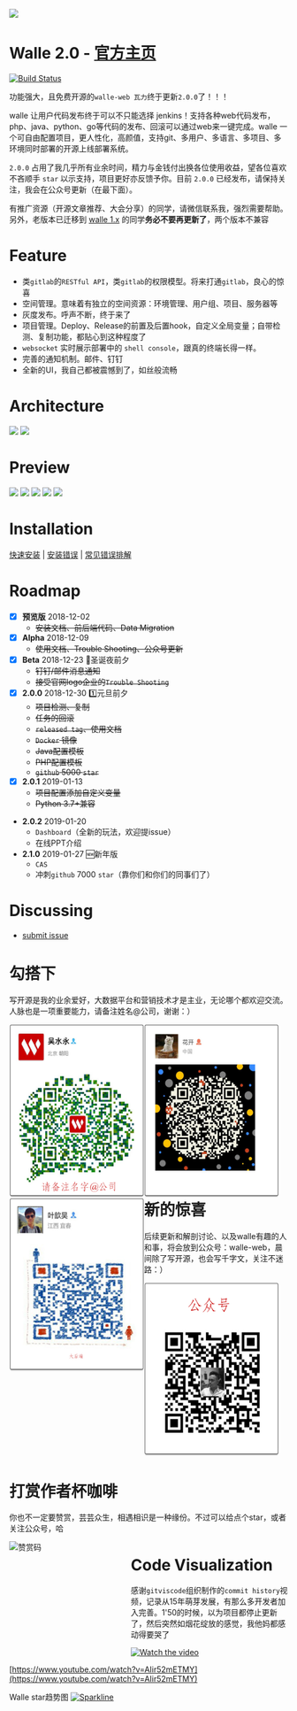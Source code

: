 ![](https://raw.github.com/meolu/walle-web/master/screenshot/logo.jpg)

Walle 2.0 - [官方主页](https://www.walle-web.io)
=========================
[![Build Status](https://travis-ci.org/meolu/walle-web.svg?branch=master)](https://travis-ci.org/meolu/walle-web)

功能强大，且免费开源的`walle-web 瓦力`终于更新`2.0.0`了！！！

walle 让用户代码发布终于可以不只能选择 jenkins！支持各种web代码发布，php、java、python、go等代码的发布、回滚可以通过web来一键完成。walle 一个可自由配置项目，更人性化，高颜值，支持git、多用户、多语言、多项目、多环境同时部署的开源上线部署系统。

`2.0.0` 占用了我几乎所有业余时间，精力与金钱付出换各位使用收益，望各位喜欢不吝顺手 `star` 以示支持，项目更好亦反馈予你。目前 `2.0.0` 已经发布，请保持关注，我会在公众号更新（在最下面）。  


有推广资源（开源文章推荐、大会分享）的同学，请微信联系我，强烈需要帮助。另外，老版本已迁移到 [walle 1.x](https://github.com/meolu/walle-web-v1.x) 的同学**务必不要再更新了**，两个版本不兼容

Feature
=========================
- 类`gitlab`的`RESTful API`，类`gitlab`的权限模型。将来打通`gitlab`，良心的惊喜
- 空间管理。意味着有独立的空间资源：环境管理、用户组、项目、服务器等
- 灰度发布。呼声不断，终于来了
- 项目管理。Deploy、Release的前置及后置hook，自定义全局变量；自带检测、复制功能，都贴心到这种程度了
- `websocket` 实时展示部署中的 `shell console`，跟真的终端长得一样。
- 完善的通知机制。邮件、钉钉
- 全新的UI，我自己都被震憾到了，如丝般流畅

Architecture
=========================
![](https://raw.github.com/meolu/docs/master/walle-web.io/docs/2/zh-cn/static/walle-flow-relation.jpg)
![](https://raw.github.com/meolu/docs/master/walle-web.io/docs/2/zh-cn/static/permission.png)

Preview
=========================
![](https://raw.github.com/meolu/docs/master/walle-web.io/docs/2/zh-cn/static/user-list.png)
![](https://raw.github.com/meolu/docs/master/walle-web.io/docs/2/zh-cn/static/project-list.png)
![](https://raw.github.com/meolu/docs/master/walle-web.io/docs/2/zh-cn/static/task-list.png)
![](https://raw.github.com/meolu/docs/master/walle-web.io/docs/2/zh-cn/static/deploy-console.png)
![](https://raw.github.com/meolu/docs/master/walle-web.io/docs/2/zh-cn/static/project_java_tomcat.png)

Installation
=========================
[快速安装](https://walle-web.io/docs/2/installation.html) | [安装错误](https://walle-web.io/docs/2/install-error.html) | [常见错误排解](https://walle-web.io/docs/2/troubleshooting.html)

Roadmap
=========================
- [x] **预览版**  2018-12-02
    - ~~安装文档、前后端代码、Data Migration~~
- [x] **Alpha** 2018-12-09
    - ~~使用文档、Trouble Shooting、公众号更新~~
- [x] **Beta** 2018-12-23 :santa:圣诞夜前夕
    - ~~钉钉/邮件消息通知~~
    - ~~接受官网logo企业的`Trouble Shooting`~~
- [x] **2.0.0**  2018-12-30 :one:元旦前夕
    - ~~项目检测、复制~~
    - ~~任务的回滚~~
    - ~~`released tag`、使用文档~~
    - ~~`Docker` 镜像~~
    - ~~Java配置模板~~
    - ~~PHP配置模板~~
    - ~~`github` 5000 `star`~~
- [x] **2.0.1**  2019-01-13
    - ~~项目配置添加自定义变量~~
    - ~~Python 3.7+兼容~~
- **2.0.2**  2019-01-20
    - `Dashboard`（全新的玩法，欢迎提issue）
    - 在线PPT介绍
- **2.1.0**  2019-01-27 :new:新年版
    - `CAS`
    - 冲刺`github` 7000 `star`（靠你们和你们的同事们了）


Discussing
=========================
- [submit issue](https://github.com/meolu/walle-web/issues/new)


勾搭下
=========================
写开源是我的业余爱好，大数据平台和营销技术才是主业，无论哪个都欢迎交流。  
人脉也是一项重要能力，请备注姓名@公司，谢谢：）

<img src="https://raw.githubusercontent.com/meolu/walle-web/master/screenshot/weixin-wushuiyong.jpg" width="244" height="314" alt="吴水永微信" align=left />

<img src="https://raw.githubusercontent.com/meolu/walle-web/master/screenshot/weixin-huakai.jpg" width="244" height="314" alt="花开微信" align=left />

<img src="https://raw.githubusercontent.com/meolu/walle-web/master/screenshot/weixin-ye.jpg" width="244" height="314" alt="叶歆昊微信" align=left />


<br><br><br><br><br><br><br><br><br><br><br><br><br><br>

新的惊喜
=========================
后续更新和解剖讨论、以及walle有趣的人和事，将会放到公众号：walle-web，晨间除了写开源，也会写千字文，关注不迷路：）

<img src="https://raw.githubusercontent.com/meolu/walle-web/master/screenshot/wechat-gzh.jpg" width="244" height="314" alt="公众号 walle-web" />


打赏作者杯咖啡
=========================
你也不一定要赞赏，芸芸众生，相遇相识是一种缘份。不过可以给点个star，或者关注公众号，哈

<img src="https://raw.github.com/meolu/docs/master/walle-web.io/docs/2/zh-cn/static/appreciation-wechat.jpg" width="220" height="220" alt="赞赏码" style="float: left;"/>

Code Visualization
=========================
感谢`gitviscode`组织制作的`commit history`视频，记录从15年萌芽发展，有那么多开发者加入完善。1'50的时候，以为项目都停止更新了，然后突然如烟花绽放的感觉，我他妈都感动得要哭了

 [![Watch the video](https://img.youtube.com/vi/AIir52mETMY/0.jpg)](https://www.youtube.com/watch?v=AIir52mETMY)

 [https://www.youtube.com/watch?v=AIir52mETMY](https://www.youtube.com/watch?v=AIir52mETMY)

Walle star趋势图
 [![Sparkline](https://stars.medv.io/meolu/walle-web.svg)](https://stars.medv.io/meolu/walle-web)

